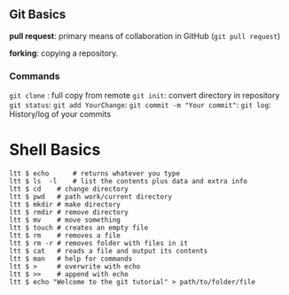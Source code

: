 
## Git Basics

**pull request**: primary means of collaboration in GitHub (`git pull request`)

**forking**: copying a repository.


### Commands

`git clone` : full copy from remote
`git init`: convert directory in repository
`git status`: 
`git add YourChange`:
`git commit -m "Your commit"`: 
`git log`: History/log of your commits




# Shell Basics

```shell
ltt $ echo      # returns whatever you type
ltt $ ls  -l    # list the contents plus data and extra info
ltt $ cd 	# change directory
ltt $ pwd 	# path work/current directory
ltt $ mkdir	# make directory
ltt $ rmdir	# remove directory
ltt $ mv 	# move something
ltt $ touch	# creates an empty file
ltt $ rm	# removes a file
ltt $ rm -r	# removes folder with files in it
ltt $ cat	# reads a file and output its contents
ltt $ man	# help for commands
ltt $ >		# overwrite with echo
ltt $ >>	# append with echo
ltt $ echo "Welcome to the git tutorial" > path/to/folder/file
```

